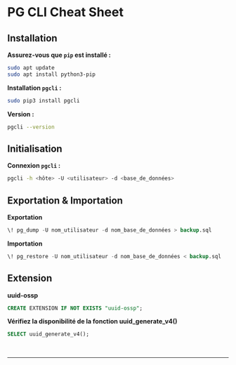 # PG CLI Cheat Sheet

## Installation

**Assurez-vous que `pip` est installé :**
```bash
sudo apt update
sudo apt install python3-pip
```

**Installation `pgcli` :**
```bash
sudo pip3 install pgcli
```

**Version :**
```bash
pgcli --version
```

## Initialisation

**Connexion `pgcli` :**
```bash
pgcli -h <hôte> -U <utilisateur> -d <base_de_données>
```

## Exportation & Importation

**Exportation**
```sql
\! pg_dump -U nom_utilisateur -d nom_base_de_données > backup.sql
```

**Importation**
```sql
\! pg_restore -U nom_utilisateur -d nom_base_de_données < backup.sql
```

## Extension

**uuid-ossp**
```sql
CREATE EXTENSION IF NOT EXISTS "uuid-ossp";
```
**Vérifiez la disponibilité de la fonction uuid_generate_v4()**
```sql
SELECT uuid_generate_v4();
```

<br>

***

<br>
